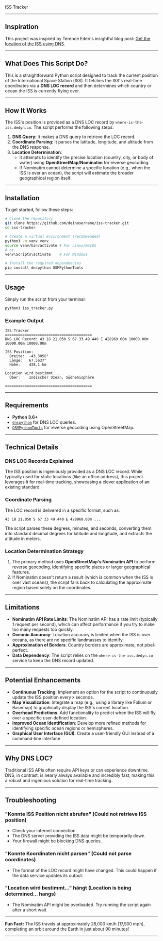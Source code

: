 ISS Tracker
__________________________________________________________________________________________________________________________________________________________________________________

## Inspiration

This project was inspired by Terence Eden's insightful blog post: [Get the location of the ISS using DNS](https://shkspr.mobi/blog/2025/07/get-the-location-of-the-iss-using-dns/).

-----

## What Does This Script Do?

This is a straightforward Python script designed to track the current position of the International Space Station (ISS). It fetches the ISS's real-time coordinates via a **DNS LOC record** and then determines which country or ocean the ISS is currently flying over.

-----

## How It Works

The ISS's position is provided as a DNS LOC record by `where-is-the-iss.dedyn.io`. The script performs the following steps:

1.  **DNS Query**: It makes a DNS query to retrieve the LOC record.
2.  **Coordinate Parsing**: It parses the latitude, longitude, and altitude from the DNS response.
3.  **Location Determination**:
      * It attempts to identify the precise location (country, city, or body of water) using **OpenStreetMap/Nominatim** for reverse geocoding.
      * If Nominatim cannot determine a specific location (e.g., when the ISS is over an ocean), the script will estimate the broader geographical region itself.

-----

## Installation

To get started, follow these steps:

```bash
# Clone the repository
git clone https://github.com/deinusername/iss-tracker.git
cd iss-tracker

# Create a virtual environment (recommended)
python3 -m venv venv
source venv/bin/activate # For Linux/macOS
# or
venv\Scripts\activate    # For Windows

# Install the required dependencies
pip install dnspython OSMPythonTools
```

-----

## Usage

Simply run the script from your terminal:

```bash
python3 iss_tracker.py
```

### Example Output

```
ISS Tracker
========================================
DNS LOC Record: 43 18 21.050 S 67 33 49.440 E 428960.00m 10000.00m 10000.00m 10000.00m

ISS Position:
  Breite:  -43.3058°
  Länge:   67.5637°
  Höhe:    428.1 km

Location wird bestimmt...
  Über:    Indischer Ozean, Südhemisphäre

========================================
```

-----

## Requirements

  * **Python 3.6+**
  * [`dnspython`](https://www.google.com/search?q=%5Bhttps://pypi.org/project/dnspython/%5D\(https://pypi.org/project/dnspython/\)) for DNS LOC queries.
  * [`OSMPythonTools`](https://www.google.com/search?q=%5Bhttps://pypi.org/project/OSMPythonTools/%5D\(https://pypi.org/project/OSMPythonTools/\)) for reverse geocoding using OpenStreetMap.

-----

## Technical Details

### DNS LOC Records Explained

The ISS position is ingeniously provided as a DNS LOC record. While typically used for static locations (like an office address), this project leverages it for real-time tracking, showcasing a clever application of an existing standard.

### Coordinate Parsing

The LOC record is delivered in a specific format, such as:

```
43 18 21.050 S 67 33 49.440 E 428960.00m ...
```

The script parses these degrees, minutes, and seconds, converting them into standard decimal degrees for latitude and longitude, and extracts the altitude in meters.

### Location Determination Strategy

1.  The primary method uses **OpenStreetMap's Nominatim API** to perform reverse geocoding, identifying specific places or larger geographical features.
2.  If Nominatim doesn't return a result (which is common when the ISS is over vast oceans), the script falls back to calculating the approximate region based solely on the coordinates.

-----

## Limitations

  * **Nominatim API Rate Limits**: The Nominatim API has a rate limit (typically 1 request per second), which can affect performance if you try to make too many requests too quickly.
  * **Oceanic Accuracy**: Location accuracy is limited when the ISS is over oceans, as there are no specific landmasses to identify.
  * **Approximation of Borders**: Country borders are approximate, not pixel-perfect.
  * **Data Dependency**: The script relies on the `where-is-the-iss.dedyn.io` service to keep the DNS record updated.

-----

## Potential Enhancements

  * **Continuous Tracking**: Implement an option for the script to continuously update the ISS position every `X` seconds.
  * **Map Visualization**: Integrate a map (e.g., using a library like Folium or Basemap) to graphically display the ISS's current location.
  * **Overhead Predictions**: Add functionality to predict when the ISS will fly over a specific user-defined location.
  * **Improved Ocean Identification**: Develop more refined methods for identifying specific ocean regions or hemispheres.
  * **Graphical User Interface (GUI)**: Create a user-friendly GUI instead of a command-line interface.

-----

## Why DNS LOC?

Traditional ISS APIs often require API keys or can experience downtime. DNS, in contrast, is nearly always available and incredibly fast, making this a robust and ingenious solution for real-time tracking.

-----

## Troubleshooting

### "Konnte ISS Position nicht abrufen" (Could not retrieve ISS position)

  * Check your internet connection.
  * The DNS server providing the ISS data might be temporarily down.
  * Your firewall might be blocking DNS queries.

### "Konnte Koordinaten nicht parsen" (Could not parse coordinates)

  * The format of the LOC record might have changed. This could happen if the data service updates its output.

### "Location wird bestimmt..." hängt (Location is being determined... hangs)

  * The Nominatim API might be overloaded. Try running the script again after a short wait.

-----

**Fun Fact:** The ISS travels at approximately 28,000 km/h (17,500 mph), completing an orbit around the Earth in just about 90 minutes\!

__________________________________________________________________________________________________________________________________________________________________________________
